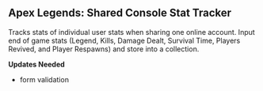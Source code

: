 ## Apex Legends: Shared Console Stat Tracker

Tracks stats of individual user stats when sharing one online account. Input end of game stats (Legend, Kills, Damage Dealt, Survival Time, Players Revived, and Player Respawns) and store into a collection. 

__Updates Needed__

* form validation
